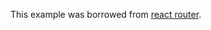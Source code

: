 This example was borrowed from [react router](https://reactrouterdotcom.fly.dev/docs/en/v6/examples).
